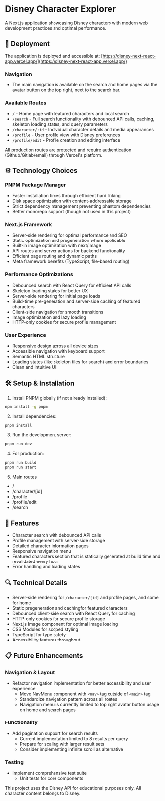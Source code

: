 # Disney Character Explorer

A Next.js application showcasing Disney characters with modern web development practices and optimal performance.

## 🚀 Deployment

The application is deployed and accessible at:
[https://disney-next-react-app.vercel.app/](https://disney-next-react-app.vercel.app/)

### Navigation

- The main navigation is available on the search and home pages via the avatar button on the top right, next to the search bar.

### Available Routes

- `/` - Home page with featured characters and local search
- `/search` - Full search functionality with debounced API calls, caching, skeleton loading states, and query parameters
- `/character/:id` - Individual character details and media appearances
- `/profile` - User profile view with Disney preferences
- `/profile/edit` - Profile creation and editing interface

All production routes are protected and require authentication (Github/Gitlab/email) through Vercel's platform.

## ⚙️ Technology Choices

### PNPM Package Manager

- Faster installation times through efficient hard linking
- Disk space optimization with content-addressable storage
- Strict dependency management preventing phantom dependencies
- Better monorepo support (though not used in this project)

### Next.js Framework

- Server-side rendering for optimal performance and SEO
- Static optimization and pregeneration where applicable
- Built-in image optimization with next/image
- API routes and server actions for backend functionality
- Efficient page routing and dynamic paths
- Meta framework benefits (TypeScript, file-based routing)

### Performance Optimizations

- Debounced search with React Query for efficient API calls
- Skeleton loading states for better UX
- Server-side rendering for initial page loads
- Build-time pre-generation and server-side caching of featured characters
- Client-side navigation for smooth transitions
- Image optimization and lazy loading
- HTTP-only cookies for secure profile management

### User Experience

- Responsive design across all device sizes
- Accessible navigation with keyboard support
- Semantic HTML structure
- Loading states (like skeleton tiles for search) and error boundaries
- Clean and intuitive UI

## 🛠 Setup & Installation

1. Install PNPM globally (if not already installed):

```bash
npm install -g pnpm
```

2. Install dependencies:

```bash
pnpm install
```

3. Run the development server:

```bash
pnpm run dev
```

4. For production:

```bash
pnpm run build
pnpm run start
```

5. Main routes

- /
- /character/[id]
- /profile
- /profile/edit
- /search

## 🌟 Features

- Character search with debounced API calls
- Profile management with server-side storage
- Detailed character information pages
- Responsive navigation menu
- Featured characters section that is statically generated at build time and revalidated every hour
- Error handling and loading states

## 🔍 Technical Details

- Server-side rendering for `/character/[id]` and profile pages, and some for home
- Static pregeneration and cachingfor featured characters
- Debounced client-side search with React Query for caching
- HTTP-only cookies for secure profile storage
- Next.js Image component for optimal image loading
- CSS Modules for scoped styling
- TypeScript for type safety
- Accessibility features throughout

## 📋 Future Enhancements

### Navigation & Layout

- Refactor navigation implementation for better accessibility and user experience
  - Move NavMenu component with `<nav>` tag outside of `<main>` tag
  - Standardize navigation pattern across all routes
  - Navigation menu is currently limited to top right avatar button usage on home and search pages

### Functionality

- Add pagination support for search results
  - Current implementation limited to 8 results per query
  - Prepare for scaling with larger result sets
  - Consider implementing infinite scroll as alternative

### Testing

- Implement comprehensive test suite
  - Unit tests for core components

This project uses the Disney API for educational purposes only. All character content belongs to Disney.
